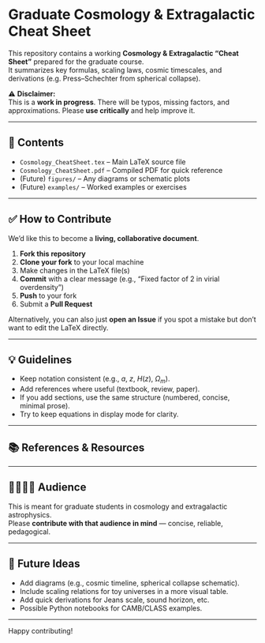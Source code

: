 # Graduate Cosmology & Extragalactic Cheat Sheet

This repository contains a working **Cosmology & Extragalactic “Cheat Sheet”** prepared for the graduate course.  
It summarizes key formulas, scaling laws, cosmic timescales, and derivations (e.g. Press–Schechter from spherical collapse).

⚠️ **Disclaimer:**  
This is a **work in progress**. There will be typos, missing factors, and approximations. Please **use critically** and help improve it.

---

## 📂 Contents
- `Cosmology_CheatSheet.tex` – Main LaTeX source file  
- `Cosmology_CheatSheet.pdf` – Compiled PDF for quick reference  
- (Future) `figures/` – Any diagrams or schematic plots  
- (Future) `examples/` – Worked examples or exercises  

---

## ✅ How to Contribute
We’d like this to become a **living, collaborative document**.

1. **Fork this repository**  
2. **Clone your fork** to your local machine  
3. Make changes in the LaTeX file(s)  
4. **Commit** with a clear message (e.g., “Fixed factor of 2 in virial overdensity”)  
5. **Push** to your fork  
6. Submit a **Pull Request**  

Alternatively, you can also just **open an Issue** if you spot a mistake but don’t want to edit the LaTeX directly.

---

## 💡 Guidelines
- Keep notation consistent (e.g., $a$, $z$, $H(z)$, $\Omega_m$).  
- Add references where useful (textbook, review, paper).  
- If you add sections, use the same structure (numbered, concise, minimal prose).  
- Try to keep equations in display mode for clarity.  

---

## 📚 References & Resources


---

## 👩‍🎓👨‍🎓 Audience
This is meant for graduate students in cosmology and extragalactic astrophysics.  
Please **contribute with that audience in mind** — concise, reliable, pedagogical.

---

## 🔮 Future Ideas
- Add diagrams (e.g., cosmic timeline, spherical collapse schematic).  
- Include scaling relations for toy universes in a more visual table.  
- Add quick derivations for Jeans scale, sound horizon, etc.  
- Possible Python notebooks for CAMB/CLASS examples.  

---

Happy contributing!  
